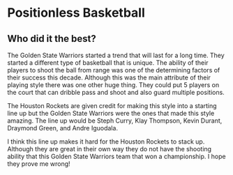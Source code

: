 # Positionless Basketball 

## Who did it the best?

The Golden State Warriors started a trend that will last for a long time.  They started a different type of basketball that is unique.  The ability of their players to shoot the ball from range was one of the determining factors of their success this decade. 
Although this was the main attribute of their playing style there was one other huge thing.  They could put 5 players on the court that can dribble pass and shoot and also guard multiple positions. 

The Houston Rockets are given credit for making this style into a starting line up but the Golden State Warriors were the ones that made this style amazing.  The line up would be Steph Curry, Klay Thompson, Kevin Durant, Draymond Green, and Andre Iguodala.

I think this line up makes it hard for the Houston Rockets to stack up.  Although they are great in their own way they do not have the shooting ability that this Golden State Warriors team that won a championship.  I hope they prove me wrong!
